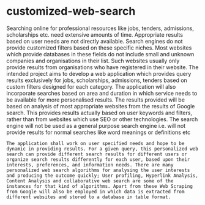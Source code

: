 # customized-web-search
Searching online for professional resources like jobs, tenders, admissions, scholarships etc. need extensive amounts of time. Appropriate results based on user needs are not directly available. Search engines do not provide customized filters based on these specific niches. Most websites which provide databases in these fields do not include small and unknown companies and organisations in their list. Such websites usually only provide results from organisations who have registered in their website.
The intended project aims to develop a web application which provides query results exclusively for jobs, scholarships, admissions, tenders based on custom filters designed for each category. The application will also incorporate searches based on area and duration in which service needs to be available for more personalised results. The results provided will be based on analysis of most appropriate websites from the results of Google search. This provides results actually based on user keywords and filters, rather than from websites which use SEO or other technologies.
The search engine will not be used as a general purpose search engine i.e. will not provide results for normal searches like word meanings or definitions etc

	The application shall work on user specified needs and hope to be dynamic in providing results. For a given query, this personalized web search can provide different search results for different users or organize search results differently for each user, based upon their interests, preferences, and information needs. There are many personalized web search algorithms for analysing the user interests and producing the outcome quickly; User profiling, Hyperlink Analysis, Content Analysis and collaborative web search are some of the instances for that kind of algorithms. Apart from these Web Scraping from Google will also be employed in which data is extracted from different websites and stored to a database in table format.
